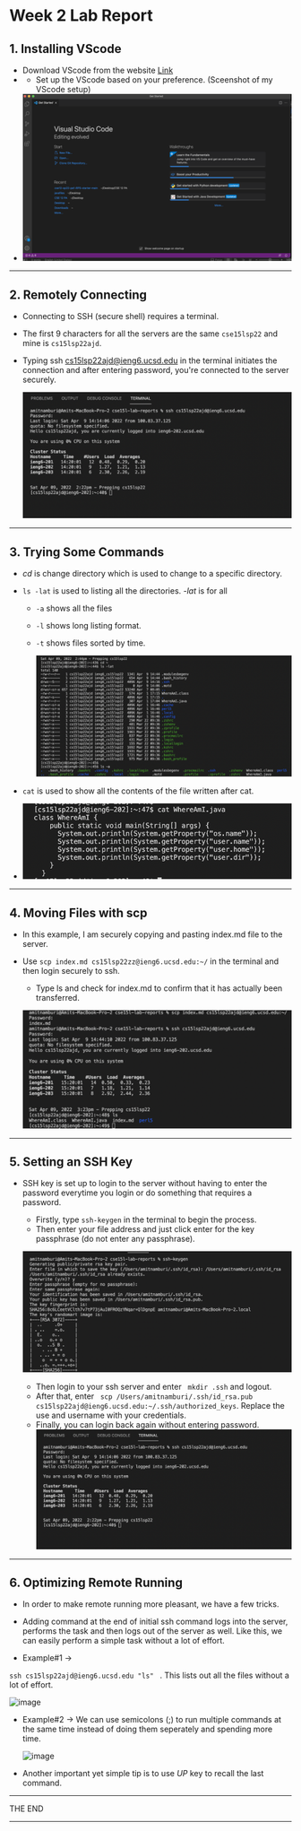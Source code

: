 # **Week 2 Lab Report**

## 1. Installing VScode

* Download VScode from the website [Link](https://code.visualstudio.com/)
* * Set up the VScode based on your preference. (Sceenshot of my VScode setup)
* ![image](VScodesc.png)

---

## 2. Remotely Connecting
* Connecting to SSH (secure shell) requires a terminal.
* The first 9 characters for all the servers are the same ```cse15lsp22``` and mine is ```cs15lsp22ajd```.
* Typing ssh cs15lsp22ajd@ieng6.ucsd.edu in the terminal initiates the connection and after entering password, you're connected to the server securely.

     ![image](remoteconnectionsc.png)

---

## 3. Trying Some Commands

  * *cd* is change directory which is used to change to a specific directory.
  * ```ls -lat``` is used to listing all the directories. *-lat* is for all
    
      * ```-a``` shows all the files
      * ```-l``` shows long listing format.
      * ```-t``` shows files sorted by time.

        ![image](Commands1.png)
  * ```cat``` is used to show all the contents of the file written after cat.
  * ![image](commands2.png)
    
---

## 4. Moving Files with scp
 * In this example, I am securely copying and pasting index.md file to the server.
 * Use ``` scp index.md cs15lsp22zz@ieng6.ucsd.edu:~/ ```
     in the terminal and then login securely to ssh.
    * Type ls and check for index.md to confirm that it has actually been transferred.


    ![image](scpcommandlatest.png)
---

## 5. Setting an SSH Key
* SSH key is set up to login to the server without having to enter the password everytime you login or do something that requires a password.
 
    * Firstly, type ``` ssh-keygen ``` in the terminal to begin the process.
    * Then enter your file address and just click enter for the key passphrase (do not enter any passphrase).

     ![image](keygen1.png)
     
     * Then login to your ssh server and enter ``` mkdir .ssh``` and logout.
     * After that, enter 
     ``` scp /Users/amitnamburi/.ssh/id_rsa.pub cs15lsp22ajd@ieng6.ucsd.edu:~/.ssh/authorized_keys```. Replace the use and username with your credentials.
     * Finally, you can login back again without entering password.
     ![image](remoteconnectionsc.png)

---
## 6. Optimizing Remote Running

* In order to make remote running more pleasant, we have a few tricks.

* Adding command at the end of initial ssh command logs into the server, performs the task and then logs out of the server as well. Like this, we can easily perform a simple task without a lot of effort. 

* Example#1 -> 

```ssh cs15lsp22ajd@ieng6.ucsd.edu "ls" ``` . This lists out all the files without a lot of effort.
 

   ![image](optsc.png)

* Example#2 -> We can use semicolons (;) to run multiple commands at the same time instead of doing them seperately and spending more time.

    ![image](optsc2.png)


* Another important yet simple tip is to use *UP* key to recall the last command.



---
THE END

---

